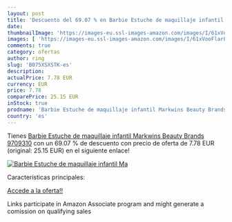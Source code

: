 ```yaml
---
layout: post
title: 'Descuento del 69.07 % en Barbie Estuche de maquillaje infantil Ma'
date: 
thumbnailImage: 'https://images-eu.ssl-images-amazon.com/images/I/61xVooFlarL._SL200_.jpg'
images: [ 'https://images-eu.ssl-images-amazon.com/images/I/61xVooFlarL._SL200_.jpg' ]
comments: true
category: ofertas
author: ring
slug: 'B075XSXSTK-es'
description:
actualPrice: 7.78 EUR
currency: EUR
price: 7.78
comparePrice: 25.15 EUR
inStock: true
prodname: 'Barbie Estuche de maquillaje infantil Markwins Beauty Brands 9709310'
country: 'es'
---
```


Tienes [Barbie Estuche de maquillaje infantil Markwins Beauty Brands 9709310](https://www.amazon.es/dp/B075XSXSTK/?tag=tolees-21) con un 69.07 % de descuento con precio de oferta de 7.78 EUR (original: 25.15 EUR) en el siguiente enlace!

[![Barbie Estuche de maquillaje infantil Ma](https://images-eu.ssl-images-amazon.com/images/I/61xVooFlarL._SL200_.jpg)](https://www.amazon.es/dp/B075XSXSTK/?tag=tolees-21)

Características principales:


[Accede a la oferta!!](https://www.amazon.es/dp/B075XSXSTK/?tag=tolees-21)

Links participate in Amazon Associate program and might generate a comission on qualifying sales


